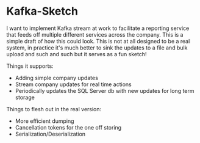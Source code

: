 # Kafka-Sketch

I want to implement Kafka stream at work to facilitate a reporting service that feeds off multiple different services across the company.  This is a simple draft of how this could look.  This is not at all designed to be a real system, in practice it's much better to sink the updates to a file and bulk upload and such and such but it serves as a fun sketch!

Things it supports:

* Adding simple company updates
* Stream company updates for real time actions
* Periodically updates the SQL Server db with new updates for long term storage

Things to flesh out in the real version:

* More efficient dumping
* Cancellation tokens for the one off storing
* Serialization/Deserialization
